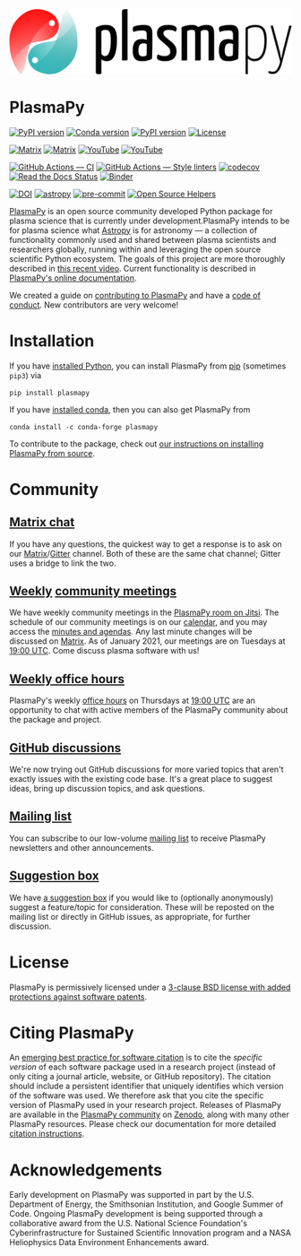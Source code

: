 <div align="center"><img src="https://raw.githubusercontent.com/PlasmaPy/PlasmaPy-logo/master/exports/with-text-dark.png" width="600"/></div>

# PlasmaPy

[![PyPI version](https://img.shields.io/pypi/v/plasmapy?style=flat&logo=pypi)](https://pypi.org/project/plasmapy/)
[![Conda version](https://img.shields.io/conda/v/conda-forge/plasmapy?style=flat&logo=anaconda)](https://img.shields.io/conda/v/conda-forge/plasmapy)
[![PyPI version](https://img.shields.io/pypi/pyversions/plasmapy?style=flat&logo=python)](https://img.shields.io/pypi/pyversions/plasmapy?style=plastic)
[![License](https://img.shields.io/badge/License-BSD%203--Clause-blue.svg)](./LICENSE.md)

[![Matrix](https://img.shields.io/badge/Matrix-join%20chat-blueviolet?style=flat&logo=matrix)](https://app.element.io/#/room/#plasmapy:openastronomy.org)
[![Matrix](https://img.shields.io/badge/gitter-join%20chat-emerald?style=flat&logo=gitter)](https://gitter.im/PlasmaPy/Lobby)
[![YouTube](https://img.shields.io/badge/Twitter%20-follow-red?style=flat&logo=twitter)](https://www.youtube.com/channel/UCSH6qzslhqIZKTAJmHPxIxw)
[![YouTube](https://img.shields.io/badge/YouTube%20-subscribe-red?style=flat&logo=youtube)](https://www.youtube.com/channel/UCSH6qzslhqIZKTAJmHPxIxw)

[![GitHub Actions — CI](https://github.com/PlasmaPy/PlasmaPy/workflows/CI/badge.svg)](https://github.com/PlasmaPy/PlasmaPy/actions?query=workflow%3ACI+branch%3Amaster)
[![GitHub Actions — Style linters](https://github.com/PlasmaPy/PlasmaPy/workflows/Style%20linters/badge.svg)](https://github.com/PlasmaPy/PlasmaPy/actions?query=workflow%3AStyle-linters+branch%3Amaster)
[![codecov](https://codecov.io/gh/PlasmaPy/PlasmaPy/branch/master/graph/badge.svg)](https://codecov.io/gh/PlasmaPy/PlasmaPy)
[![Read the Docs Status](https://readthedocs.org/projects/plasmapy/badge/?version=latest&logo=twitter)](http://plasmapy.readthedocs.io/en/latest/?badge=latest)
[![Binder](https://mybinder.org/badge_logo.svg)](https://mybinder.org/v2/gh/PlasmaPy/PlasmaPy/master?filepath=docs/notebooks)

[![DOI](https://zenodo.org/badge/DOI/10.5281/zenodo.1436011.svg)](https://doi.org/10.5281/zenodo.1436011)
[![astropy](http://img.shields.io/badge/powered%20by-AstroPy-orange.svg?style=flat&logo=astropy)](http://www.astropy.org/)
[![pre-commit](https://img.shields.io/badge/pre--commit-enabled-brightgreen?logo=pre-commit&logoColor=white)](https://github.com/pre-commit/pre-commit)
[![Open Source Helpers](https://www.codetriage.com/plasmapy/plasmapy/badges/users.svg)](https://www.codetriage.com/plasmapy/plasmapy)

[PlasmaPy](https://www.plasmapy.org/) is an open source community
developed Python package for plasma science that is currently under
development.PlasmaPy intends to be for plasma science what
[Astropy](https://github.com/astropy/astropy) is for astronomy — a
collection of functionality commonly used and shared between plasma
scientists and researchers globally, running within and leveraging the
open source scientific Python ecosystem. The goals of this project are
more thoroughly described in [this recent video](https://youtu.be/E8RwQF5wcXM).
Current functionality is described in [PlasmaPy's online
documentation](http://docs.plasmapy.org/en/latest/).

We created a guide on [contributing to PlasmaPy](http://docs.plasmapy.org/en/stable/CONTRIBUTING.html)
and have a [code of conduct](http://docs.plasmapy.org/en/stable/CODE_OF_CONDUCT.html).
New contributors are very welcome!

# Installation

If you have [installed Python](https://wiki.python.org/moin/BeginnersGuide/Download),
you can install PlasmaPy from [pip](https://pypi.org/project/pip/)
(sometimes `pip3`) via
```Shell
pip install plasmapy
```
If you have
[installed conda](https://docs.conda.io/projects/conda/en/latest/user-guide/install/index.html),
then you can also get PlasmaPy from
```Shell
conda install -c conda-forge plasmapy
```
To contribute
to the package, check out [our instructions on installing PlasmaPy from
source](http://docs.plasmapy.org/en/stable/install.html#building-and-installing-from-source-code).

# Community

## [Matrix chat](https://app.element.io/#/room/#plasmapy:openastronomy.org)

If you have any questions, the quickest way to get a response is to ask
on our
[Matrix](https://app.element.io/#/room/#plasmapy:openastronomy.org)/[Gitter](https://gitter.im/PlasmaPy/Lobby)
channel. Both of these are the same chat channel; Gitter uses a bridge to link the two.

## [Weekly](https://calendar.google.com/calendar?cid=bzVsb3ZkcW0zaWxsam00ZTlrMDd2cmw5bWdAZ3JvdXAuY2FsZW5kYXIuZ29vZ2xlLmNvbQ) [community meetings](https://meet.jit.si/plasmapy)

We have weekly community meetings in the
[PlasmaPy room on Jitsi](https://meet.jit.si/plasmapy).
The schedule of our community meetings is on our [calendar](https://calendar.google.com/calendar?cid=bzVsb3ZkcW0zaWxsam00ZTlrMDd2cmw5bWdAZ3JvdXAuY2FsZW5kYXIuZ29vZ2xlLmNvbQ), and you may access the [minutes and
agendas](https://drive.google.com/drive/folders/0ByPG8nie6fTPV1FQUEkzMTgtRTg?usp=sharing).
Any last minute changes will be discussed on
[Matrix](https://app.element.io/app/#/room/#plasmapy:openastronomy.org).
As of January 2021, our meetings are on Tuesdays at
[19:00 UTC](http://time.unitarium.com/utc/6pm).
Come discuss plasma software with us!

## [Weekly office hours](http://www.plasmapy.org/meetings/office_hours/)

PlasmaPy's weekly [office hours](http://www.plasmapy.org/meetings/office_hours/)
on Thursdays at [19:00 UTC](http://time.unitarium.com/utc/6pm)
are an opportunity to chat with active members of the PlasmaPy
community about the package and project.

## [GitHub discussions](https://github.com/PlasmaPy/PlasmaPy/discussions)

We're now trying out GitHub discussions for more varied topics that aren't
exactly issues with the existing code base. It's a great place to suggest
ideas, bring up discussion topics, and ask questions.

## [Mailing list](https://groups.google.com/forum/#!forum/plasmapy)

You can subscribe to our low-volume
[mailing list](https://groups.google.com/forum/#!forum/plasmapy)
to receive PlasmaPy newsletters and other announcements.

## [Suggestion box](https://docs.google.com/forms/d/e/1FAIpQLSdT3O5iHZrLJRuavFyzoR23PGy0Prfzx2SQOcwJGWtvHyT2lw/viewform?usp=sf_link)

We have
[a suggestion box](https://docs.google.com/forms/d/e/1FAIpQLSdT3O5iHZrLJRuavFyzoR23PGy0Prfzx2SQOcwJGWtvHyT2lw/viewform?usp=sf_link)
if you would like to (optionally anonymously) suggest
a feature/topic for consideration. These will be reposted on the mailing list
or directly in GitHub issues, as appropriate, for further discussion.

# License

PlasmaPy is permissively licensed under a
[3-clause BSD license with added protections
against software patents](LICENSE.md).
# Citing PlasmaPy

An [emerging best practice for software
citation](https://doi.org/10.7717/peerj-cs.86) is to cite the _specific
version_ of each software package used in a research project (instead of
only citing a journal article, website, or GitHub repository). The
citation should include a persistent identifier that uniquely identifies
which version of the software was used. We therefore ask that you cite
the specific version of PlasmaPy used in your research project. Releases
of PlasmaPy are available in the
[PlasmaPy community](https://zenodo.org/communities/plasmapy) on
[Zenodo](https://zenodo.org/), along with many other PlasmaPy resources.
Please check our documentation for more detailed [citation
instructions](./docs/about/citation.rst).

# Acknowledgements

Early development on PlasmaPy was supported in part by the U.S.
Department of Energy, the Smithsonian Institution, and Google Summer of
Code. Ongoing PlasmaPy development is being supported through a
collaborative award from the U.S. National Science Foundation's
Cyberinfrastructure for Sustained Scientific Innovation program and a
NASA Heliophysics Data Environment Enhancements award.
